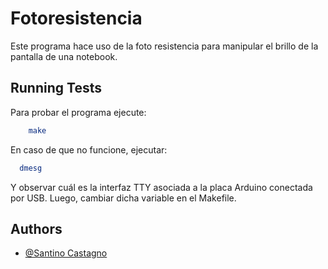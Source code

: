 # Fotoresistencia

Este programa hace uso de la foto resistencia para manipular el brillo de la pantalla de una notebook.
## Running Tests

Para probar el programa ejecute:

```bash
    make
```

En caso de que no funcione, ejecutar:

```bash
  dmesg
```

Y observar cuál es la interfaz TTY asociada a la placa Arduino conectada por USB. Luego, cambiar dicha variable en el Makefile.

## Authors

- [@Santino Castagno](https://www.github.com/SantinoCastagno)
